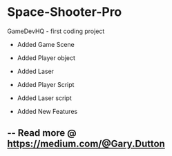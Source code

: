 # Space-Shooter-Pro
GameDevHQ - first coding project

- Added Game Scene
- Added Player object
- Added Laser

- Added Player Script
- Added Laser script
- Added New Features

--
Read more @ https://medium.com/@Gary.Dutton
--
